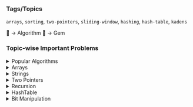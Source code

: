 ### Tags/Topics

`arrays`, `sorting`, `two-pointers`, `sliding-window`, `hashing`, `hash-table`, `kadens`

🧬 → Algorithm
💎 → Gem

### Topic-wise Important Problems

<!-- Popular Algorithms  -->
<details>
<summary>Popular Algorithms</summary>

- [ ] [✨ Find the Duplicate Number - Floyd's Cycle Detection - Tortoise & Hare][def9]
- </details>

<!-- Arrays -->
<details>
<summary>Arrays</summary>

- [ ] [Valid Mountain Array][def10] `Easy`
- [ ] [Rotate Array][def6] `Medium` `Two Pointers`
- [ ] 💎 [Product of Array Except Itself][def5] `Medium` `Prefix Sum` `Suffix Sum`
- [ ] [Minimum Size Subarray Sum][def4] `Medium` `Two Pointers` `Sliding Window`
- [ ] [LC 349. Intersection of Two Arrays][def3] `Easy`
- [x] [Check If arrays is sorted & Rotated][def] `Easy`
- [x] [Remove Duplicates From Sorted Array][def2] `Easy`
- [ ] 💎 [Move Zeroes][move_zeros] `Easy`
- [ ] 🧬 [Majority Element][def12] `Easy`


</details>

<!-- Strings  -->
<details>
<summary>Strings</summary>

- [ ] [Valid Anagram][def7] `Easy`
</details>

<!-- Two Pointers  -->
<details>
<summary>Two Pointers</summary>

- [ ] [167 Two Sum II - Input Array Is Sorted][def11] `Medium`
- [ ] [💎 125 Valid Pallindrome][def14] `Easy`

</details>

<!-- Recursion  -->
<details>
<summary>Recursion</summary>
- [ ]
</details>

<!-- HashTable  -->
<details>
<summary>HashTable</summary>

- [ ] [✨ 1002 Find Common Characters][def8] `Easy` `Strings` `Hash-Table`
</details>


<!-- Bit Manipulation  -->
<details>
<summary>Bit Manipulation</summary>

- [ ] [✨ Missing Number][def13] `Easy` `Math`

</details>

[def]: https://leetcode.com/problems/check-if-array-is-sorted-and-rotated/description/
[def2]: https://leetcode.com/problems/remove-duplicates-from-sorted-array/description/
[def3]: https://leetcode.com/problems/intersection-of-two-arrays/
[move_zeros]: https://leetcode.com/problems/move-zeroes/description/
[def4]: https://leetcode.com/problems/minimum-size-subarray-sum/description/
[def5]: https://leetcode.com/problems/product-of-array-except-self/description/
[def6]: https://leetcode.com/problems/rotate-array/description/
[def7]: https://leetcode.com/problems/valid-anagram/description/
[def8]: LeetCode/HashTable/1002FindCommonCharacters.java
[def9]: LeetCode/Arrays/FindTheDuplicateNumber.java
[def10]: https://leetcode.com/problems/valid-mountain-array/description/
[def11]: https://leetcode.com/problems/two-sum-ii-input-array-is-sorted/description/
[def12]: LeetCode/Arrays/MajorityElement_169/MajorityElement.java
[def13]: LeetCode/BitManipulation/MissingNumber_268
[def14]: LeetCode/Strings/125ValidPallindrome

